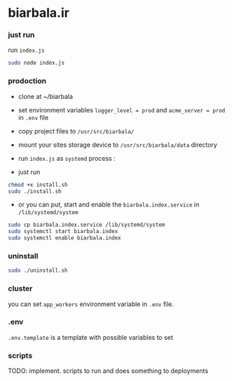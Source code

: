 # biarbala.ir

### just run
run `index.js`
```bash
sudo node index.js
```

### prodoction
- clone at ~/biarbala
- set environment variables `logger_level = prod` and `acme_server = prod` in `.env` file
- copy project files to `/usr/src/biarbala/`
- mount your sites storage device to `/usr/src/biarbala/data` directory
- run `index.js` as `systemd` process :

- just run
```bash
chmod +x install.sh
sudo ./install.sh
```

- or you can put, start and enable the  `biarbala.index.service` in `/lib/systemd/system`
```bash
sudo cp biarbala.index.service /lib/systemd/system
sudo systemctl start biarbala.index
sudo systemctl enable biarbala.index
```

### uninstall
```bash
sudo ./uninstall.sh
```

### cluster
you can set `app_workers` environment variable in `.env` file.

### .env
`.env.template` is a template with possible variables to set

### scripts
TODO: implement. scripts to run and does something to deployments